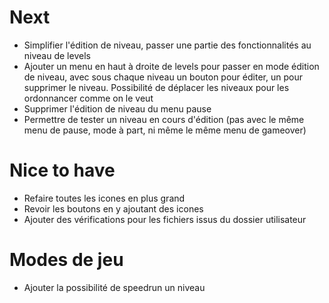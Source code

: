 # Next
* Simplifier l'édition de niveau, passer une partie des fonctionnalités au niveau de levels
* Ajouter un menu en haut à droite de levels pour passer en mode édition de niveau, avec sous chaque niveau
  un bouton pour éditer, un pour supprimer le niveau. Possibilité de déplacer les niveaux pour les
  ordonnancer comme on le veut
* Supprimer l'édition de niveau du menu pause
* Permettre de tester un niveau en cours d'édition (pas avec le même menu de pause, mode à part, ni
  même le même menu de gameover)

# Nice to have
* Refaire toutes les icones en plus grand
* Revoir les boutons en y ajoutant des icones
* Ajouter des vérifications pour les fichiers issus du dossier utilisateur

# Modes de jeu
* Ajouter la possibilité de speedrun un niveau
